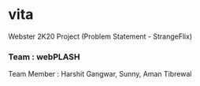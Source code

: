# vita
Webster 2K20 Project (Problem Statement - StrangeFlix)

### Team : webPLASH
Team Member : Harshit Gangwar, Sunny, Aman Tibrewal
